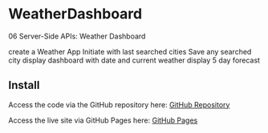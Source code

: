 # WeatherDashboard
06 Server-Side APIs: Weather Dashboard

create a Weather App
Initiate with last searched cities
Save any searched city
display dashboard with date and current weather
display 5 day forecast


## Install
Access the code via the GitHub repository here:
[GitHub Repository](https://github.com/contrabandKC/WeatherDashboard)

Access the live site via GitHub Pages here:
[GitHub Pages](https://contrabandkc.github.io/WeatherDashboard/)



